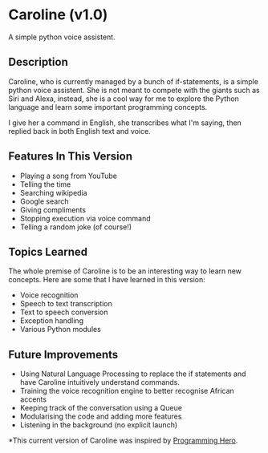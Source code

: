 # Caroline (v1.0)
 A simple python voice assistent.
 
 ## Description
 Caroline, who is currently managed by a bunch of if-statements, is a simple python voice assistent. She is not meant to compete with the giants such as Siri and Alexa, instead, she is a cool way for me to explore the Python language and learn some important programming concepts.
 
 I give her a command in English, she transcribes what I'm saying, then replied back in both English text and voice.
 
 ## Features In This Version
 * Playing a song from YouTube
 * Telling the time
 * Searching wikipedia
 * Google search
 * Giving compliments
 * Stopping execution via voice command
 * Telling a random joke (of course!)


## Topics Learned
The whole premise of Caroline is to be an interesting way to learn new concepts. Here are some that I have learned in this version:
* Voice recognition
* Speech to text transcription
* Text to speech conversion
* Exception handling
* Various Python modules

## Future Improvements
* Using Natural Language Processing to replace the if statements and have Caroline intuitively understand commands.
* Training the voice recognition engine to better recognise African accents
* Keeping track of the conversation using a Queue
* Modularising the code and adding more features
* Listening in the background (no explicit launch)


*This current version of Caroline was inspired by [Programming Hero](https://www.youtube.com/watch?v=AWvsXxDtEkU).
